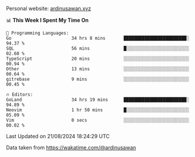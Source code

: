 Personal website: [ardinusawan.xyz](https://ardinusawan.xyz)

<!--START_SECTION:waka-->
📊 **This Week I Spent My Time On** 

```text
💬 Programming Languages: 
Go                       34 hrs 8 mins       ████████████████████████░   94.37 % 
SQL                      56 mins             █░░░░░░░░░░░░░░░░░░░░░░░░   02.60 % 
TypeScript               20 mins             ░░░░░░░░░░░░░░░░░░░░░░░░░   00.94 % 
Other                    13 mins             ░░░░░░░░░░░░░░░░░░░░░░░░░   00.64 % 
gitrebase                9 mins              ░░░░░░░░░░░░░░░░░░░░░░░░░   00.45 % 

🔥 Editors: 
GoLand                   34 hrs 19 mins      ████████████████████████░   94.89 % 
Neovim                   1 hr 50 mins        █░░░░░░░░░░░░░░░░░░░░░░░░   05.09 % 
Vim                      0 secs              ░░░░░░░░░░░░░░░░░░░░░░░░░   00.02 % 
```


 Last Updated on 21/08/2024 18:24:29 UTC
<!--END_SECTION:waka-->
Data taken from https://wakatime.com/@ardinusawan
